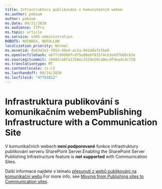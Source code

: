 ```yaml
---
title: Infrastruktura publikování s komunikačním webem
ms.author: pebaum
author: pebaum
ms.date: 04/21/2020
ms.audience: ITPro
ms.topic: article
ms.service: o365-administration
ROBOTS: NOINDEX, NOFOLLOW
localization_priority: Normal
ms.assetid: de63d2e1-f053-40ed-ac1a-041ddafefba0
ms.openlocfilehash: e67fc09d66fcd75e08ebf815f4cb3eddfb68cb3e
ms.sourcegitcommit: c6692ce0fa1358ec3529e59ca0ecdfdea4cdc759
ms.translationtype: MT
ms.contentlocale: cs-CZ
ms.lasthandoff: 09/14/2020
ms.locfileid: "47751812"
---
```

# <a name="publishing-infrastructure-with-a-communication-site"></a><span data-ttu-id="eedbd-102">Infrastruktura publikování s komunikačním webem</span><span class="sxs-lookup"><span data-stu-id="eedbd-102">Publishing Infrastructure with a Communication Site</span></span>


<span data-ttu-id="eedbd-103">V komunikačních webech **není podporované** funkce infrastruktury publikování serveru SharePoint Server.</span><span class="sxs-lookup"><span data-stu-id="eedbd-103">Enabling the SharePoint Server Publishing Infrastructure feature is **not supported** with Communication Sites.</span></span> 
  
<span data-ttu-id="eedbd-104">Další informace najdete v tématu [přesunutí z webů publikování na komunikační weby](https://docs.microsoft.com/sharepoint/publishing-sites-classic-to-modern-experience).</span><span class="sxs-lookup"><span data-stu-id="eedbd-104">For more info, see [Moving from Publishing sites to Communication sites](https://docs.microsoft.com/sharepoint/publishing-sites-classic-to-modern-experience).</span></span> 
  


